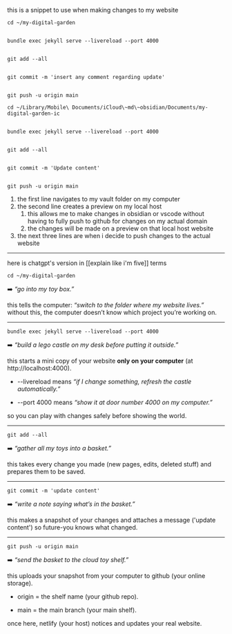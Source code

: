 this is a snippet to use when making changes to my website

```
cd ~/my-digital-garden


bundle exec jekyll serve --livereload --port 4000
  

git add --all
  

git commit -m 'insert any comment regarding update'
  

git push -u origin main
```

```
cd ~/Library/Mobile\ Documents/iCloud\~md\~obsidian/Documents/my-digital-garden-ic


bundle exec jekyll serve --livereload --port 4000
  

git add --all
  

git commit -m 'Update content'
  

git push -u origin main
```

1. the first line navigates to my vault folder on my computer
2. the second line creates a preview on my local host
	1. this allows me to make changes in obsidian or vscode without having to fully push to github for changes on my actual domain
	2. the changes will be made on a preview on that local host website
3. the next three lines are when i decide to push changes to the actual website

---

here is chatgpt's version in [[explain like i'm five]] terms

```
cd ~/my-digital-garden
```

➡️ _“go into my toy box.”_

this tells the computer: _“switch to the folder where my website lives.”_ without this, the computer doesn’t know which project you’re working on.

---

```
bundle exec jekyll serve --livereload --port 4000
```

➡️ _“build a lego castle on my desk before putting it outside.”_

this starts a mini copy of your website **only on your computer** (at http://localhost:4000).

- --livereload means _“if I change something, refresh the castle automatically.”_
    
- --port 4000 means _“show it at door number 4000 on my computer.”_
    

so you can play with changes safely before showing the world.

---

```
git add --all
```

➡️ _“gather all my toys into a basket.”_

this takes every change you made (new pages, edits, deleted stuff) and prepares them to be saved.

---

```
git commit -m 'update content'
```

➡️ _“write a note saying what’s in the basket.”_

this makes a snapshot of your changes and attaches a message ('update content') so future-you knows what changed.

---

```
git push -u origin main
```

➡️ _“send the basket to the cloud toy shelf.”_

this uploads your snapshot from your computer to github (your online storage).

- origin = the shelf name (your github repo).
    
- main = the main branch (your main shelf).
    

once here, netlify (your host) notices and updates your real website.
